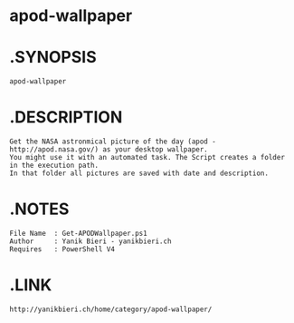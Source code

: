 # apod-wallpaper

# .SYNOPSIS  
    apod-wallpaper
    
# .DESCRIPTION  
    Get the NASA astronmical picture of the day (apod - http://apod.nasa.gov/) as your desktop wallpaper.
    You might use it with an automated task. The Script creates a folder in the execution path.
    In that folder all pictures are saved with date and description.

# .NOTES  
    File Name  : Get-APODWallpaper.ps1  
    Author     : Yanik Bieri - yanikbieri.ch 
    Requires   : PowerShell V4

# .LINK 
    http://yanikbieri.ch/home/category/apod-wallpaper/
